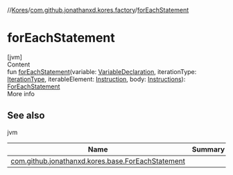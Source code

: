 //[Kores](../index.md)/[com.github.jonathanxd.kores.factory](index.md)/[forEachStatement](for-each-statement.md)



# forEachStatement  
[jvm]  
Content  
fun [forEachStatement](for-each-statement.md)(variable: [VariableDeclaration](../com.github.jonathanxd.kores.base/-variable-declaration/index.md), iterationType: [IterationType](../com.github.jonathanxd.kores.base/-iteration-type/index.md), iterableElement: [Instruction](../com.github.jonathanxd.kores/-instruction/index.md), body: [Instructions](../com.github.jonathanxd.kores/-instructions/index.md)): [ForEachStatement](../com.github.jonathanxd.kores.base/-for-each-statement/index.md)  
More info  


## See also  
  
jvm  
  
|  Name|  Summary| 
|---|---|
| <a name="com.github.jonathanxd.kores.factory//forEachStatement/#com.github.jonathanxd.kores.base.VariableDeclaration#com.github.jonathanxd.kores.base.IterationType#com.github.jonathanxd.kores.Instruction#com.github.jonathanxd.kores.Instructions/PointingToDeclaration/"></a>[com.github.jonathanxd.kores.base.ForEachStatement](../com.github.jonathanxd.kores.base/-for-each-statement/index.md)| <a name="com.github.jonathanxd.kores.factory//forEachStatement/#com.github.jonathanxd.kores.base.VariableDeclaration#com.github.jonathanxd.kores.base.IterationType#com.github.jonathanxd.kores.Instruction#com.github.jonathanxd.kores.Instructions/PointingToDeclaration/"></a>
  
  



